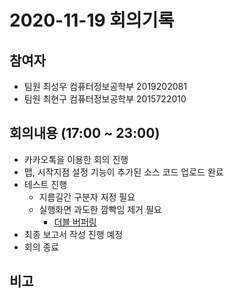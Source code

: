# 2020-11-19 회의기록

## 참여자
- 팀원 최성우 컴퓨터정보공학부 2019202081
- 팀원 최현구 컴퓨터정보공학부 2015722010

## 회의내용 (17:00 ~ 23:00)
- 카카오톡을 이용한 회의 진행
- 맵, 시작지점 설정 기능이 추가된 소스 코드 업로드 완료
- 테스트 진행
    - 지름길간 구분자 지정 필요
    - 실행화면 과도한 깜빡임 제거 필요
        - [더블 버퍼링](https://codevang.tistory.com/39)
- 최종 보고서 작성 진행 예정
- 회의 종료

## 비고